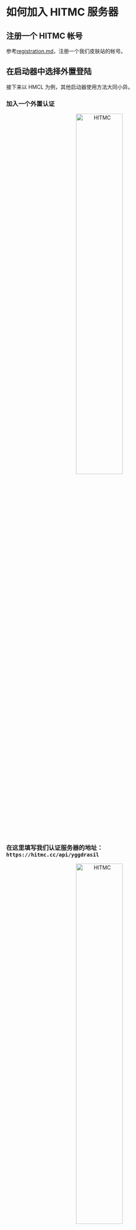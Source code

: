# 如何加入 HITMC 服务器

## 注册一个 HITMC 帐号

参考[registration.md](registration.md)，注册一个我们皮肤站的帐号。

## 在启动器中选择外置登陆

接下来以 HMCL 为例，其他启动器使用方法大同小异。

### 加入一个外置认证

<div style="text-align: center;">
  <image src="assets/images/join/1.png" alt="HITMC" style="width:50%;">
</div>

### 在这里填写我们认证服务器的地址：`https://hitmc.cc/api/yggdrasil`

<div style="text-align: center;">
  <image src="assets/images/join/2.png" alt="HITMC" style="width:50%;">
</div>

### 添加帐号

<div style="text-align: center;">
  <image src="assets/images/join/3.png" alt="HITMC" style="width:50%;">
</div>

在这里输入你的用户名密码即可，就用刚刚注册的那个

<div style="text-align: center;">
  <image src="assets/images/join/4.png" alt="HITMC" style="width:50%;">
</div>

## 启动游戏

<div style="text-align: center;">
  <image src="assets/images/join/5.png" alt="HITMC" style="width:50%;">
</div>

## 进入多人游戏

<div style="text-align: center;">
  <image src="assets/images/join/6.png" alt="HITMC" style="width:50%;">
</div>

在这个服务器地址处填写我们的服务器地址，各个服务器地址在[README](./README.md)中已经写明。

<div style="text-align: center;">
  <image src="assets/images/join/7.png" alt="HITMC" style="width:50%;">
</div>
  
## 整合包安装
  请移至[install.md](https://github.com/hit-mc/hitmc/blob/main/install.md)
